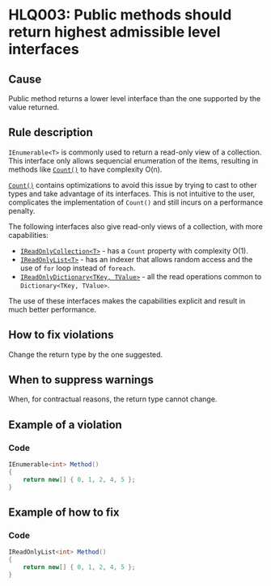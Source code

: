 ﻿# HLQ003: Public methods should return highest admissible level interfaces

## Cause

Public method returns a lower level interface than the one supported by the value returned.

## Rule description

`IEnumerable<T>` is commonly used to return a read-only view of a collection. This interface only allows sequencial enumeration of the items, resulting in methods like [`Count()`](https://docs.microsoft.com/en-us/dotnet/api/system.linq.enumerable.count) to have complexity O(n).

[`Count()`](https://docs.microsoft.com/en-us/dotnet/api/system.linq.enumerable.count) contains optimizations to avoid this issue by trying to cast to other types and take advantage of its interfaces. This is not intuitive to the user, complicates the implementation of `Count()` and still incurs on a performance penalty.

The following interfaces also give read-only views of a collection, with more capabilities:

- [`IReadOnlyCollection<T>`](https://docs.microsoft.com/en-us/dotnet/api/system.collections.generic.ireadonlycollection-1) - has a `Count` property with complexity O(1).
- [`IReadOnlyList<T>`](https://docs.microsoft.com/en-us/dotnet/api/system.collections.generic.ireadonlylist-1) - has an indexer that allows random access and the use of `for` loop instead of `foreach`.
- [`IReadOnlyDictionary<TKey, TValue>`](https://docs.microsoft.com/en-us/dotnet/api/system.collections.generic.ireadonlydictionary-2) - all the read operations common to `Dictionary<TKey, TValue>`.

The use of these interfaces makes the capabilities explicit and result in much better performance.

## How to fix violations

Change the return type by the one suggested.

## When to suppress warnings

When, for contractual reasons, the return type cannot change.

## Example of a violation

### Code

```csharp
IEnumerable<int> Method()
{
    return new[] { 0, 1, 2, 4, 5 };
}
```

## Example of how to fix

### Code

```csharp
IReadOnlyList<int> Method()
{
    return new[] { 0, 1, 2, 4, 5 };
}
```
